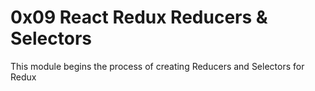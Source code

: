 # 0x09 React Redux Reducers & Selectors
This module begins the process of creating Reducers and Selectors for Redux

